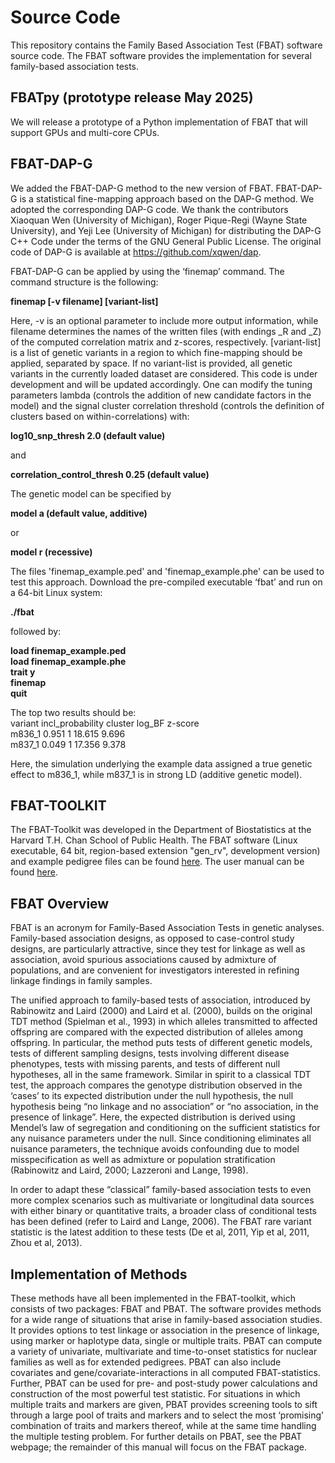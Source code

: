 # Source Code
This repository contains the Family Based Association Test (FBAT) software source code. The FBAT software provides the implementation for several family-based association tests. 

## FBATpy (prototype release May 2025)
We will release a prototype of a Python implementation of FBAT that will support GPUs and multi-core CPUs.  

## FBAT-DAP-G 
We added the FBAT-DAP-G method to the new version of FBAT. FBAT-DAP-G is a statistical fine-mapping approach based on the DAP-G method. We adopted the corresponding DAP-G code. 
We thank the contributors Xiaoquan Wen (University of Michigan), Roger Pique-Regi (Wayne State University), and Yeji Lee (University of Michigan) for distributing the DAP-G C++ Code under the terms of the GNU General Public License. The original code of DAP-G is available at https://github.com/xqwen/dap. 

FBAT-DAP-G can be applied by using the ‘finemap’ command. The command structure is the following:   

**finemap [-v filename] [variant-list]**      

Here, -v is an optional parameter to include more output information, while filename determines the names of the written files (with endings _R and _Z) of the computed correlation matrix and z-scores, respectively. 
[variant-list] is a list of genetic variants in a region to which fine-mapping should be applied, separated by space. If no variant-list is provided, all genetic variants in the currently loaded dataset are considered. This code is under development and will be updated accordingly. 
One can modify the tuning parameters lambda (controls the addition of new candidate factors in the model) and the signal cluster correlation threshold (controls the definition of clusters based on within-correlations) with:  

**log10_snp_thresh 2.0 					(default value)**    

and
  
**correlation_control_thresh 0.25 				(default value)**    

The genetic model can be specified by  

**model a							(default value, additive)**    

or
 
**model r							(recessive)**    

The files 'finemap_example.ped' and 'finemap_example.phe' can be used to test this approach. Download the pre-compiled executable ‘fbat’ and run on a 64-bit Linux system:

**./fbat**  

followed by:  

**load finemap_example.ped**    
**load finemap_example.phe**    
**trait y**    
**finemap**    
**quit**    

The top two results should be:  
variant         incl_probability            cluster        log_BF               z-score  
m836_1                  0.951                    1                 18.615             9.696  
m837_1                  0.049                    1                 17.356             9.378  

Here, the simulation underlying the example data assigned a true genetic effect to m836_1, while m837_1 is in strong LD (additive genetic model).
 



## FBAT-TOOLKIT
The FBAT-Toolkit was developed in the Department of Biostatistics at the Harvard T.H. Chan School of Public Health. The FBAT software (Linux executable, 64 bit, region-based extension "gen_rv", development version) and example pedigree files can be found [here](https://sites.google.com/view/fbatwebpage). The user manual can be found [here](https://drive.google.com/file/d/1QYada0wegEbspwFPRlyv7g9hKNv7krmA/view).

## FBAT Overview
FBAT is an acronym for Family-Based Association Tests in genetic analyses. Family-based association designs, as opposed to case-control study designs, are particularly attractive, since they test for linkage as well as association, avoid spurious associations caused by admixture of populations, and are convenient for investigators interested in refining linkage findings in family samples.

The unified approach to family-based tests of association, introduced by Rabinowitz and Laird (2000) and Laird et al. (2000), builds on the original TDT method (Spielman et al., 1993) in which alleles transmitted to affected offspring are compared with the expected distribution of alleles among offspring. In particular, the method puts tests of different genetic models, tests of different sampling designs, tests involving different disease phenotypes, tests with missing parents, and tests of different null hypotheses, all in the same framework. Similar in spirit to a classical TDT test, the approach compares the genotype distribution observed in the ‘cases’ to its expected distribution under the null hypothesis, the null hypothesis being “no linkage and no association” or “no association, in the presence of linkage”. Here, the expected distribution is derived using Mendel’s law of segregation and conditioning on the sufficient statistics for any nuisance parameters under the null. Since conditioning eliminates all nuisance parameters, the technique avoids confounding due to model misspecification as well as admixture or population stratification (Rabinowitz and Laird, 2000; Lazzeroni and Lange, 1998).

In order to adapt these “classical” family-based association tests to even more complex scenarios such as multivariate or longitudinal data sources with either binary or quantitative traits, a broader class of conditional tests has been defined (refer to Laird and Lange, 2006). The FBAT rare variant statistic is the latest addition to these tests (De et al, 2011, Yip et al, 2011, Zhou et al, 2013).

## Implementation of Methods
These methods have all been implemented in the FBAT-toolkit, which consists of two packages: FBAT and PBAT. The software provides methods for a wide range of situations that arise in family-based association studies. It provides options to test linkage or association in the presence of linkage, using marker or haplotype data, single or multiple traits. PBAT can compute a variety of univariate, multivariate and time-to-onset statistics for nuclear families as well as for extended pedigrees. PBAT can also include covariates and gene/covariate-interactions in all computed FBAT-statistics. Further, PBAT can be used for pre- and post-study power calculations and construction of the most powerful test statistic. For situations in which multiple traits and markers are given, PBAT provides screening tools to sift through a large pool of traits and markers and to select the most ‘promising’ combination of traits and markers thereof, while at the same time handling the multiple testing problem. For further details on PBAT, see the PBAT webpage; the remainder of this manual will focus on the FBAT package.
